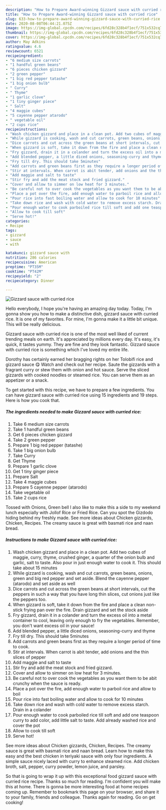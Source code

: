 ```yaml
---
description: "How to Prepare Award-winning Gizzard sauce with curried rice"
title: "How to Prepare Award-winning Gizzard sauce with curried rice"
slug: 633-how-to-prepare-award-winning-gizzard-sauce-with-curried-rice
date: 2020-08-08T06:44:21.075Z
image: https://img-global.cpcdn.com/recipes/6fd28c328b4f1ecf/751x532cq70/gizzard-sauce-with-curried-rice-recipe-main-photo.jpg
thumbnail: https://img-global.cpcdn.com/recipes/6fd28c328b4f1ecf/751x532cq70/gizzard-sauce-with-curried-rice-recipe-main-photo.jpg
cover: https://img-global.cpcdn.com/recipes/6fd28c328b4f1ecf/751x532cq70/gizzard-sauce-with-curried-rice-recipe-main-photo.jpg
author: May Adkins
ratingvalue: 4.6
reviewcount: 6521
recipeingredient:
- "6 medium size carrots"
- "1 handful green beans"
- "6 pieces chicken gizzard"
- "2 green pepper"
- "1 big red pepper tatashe"
- "1 big onion bulb"
- " Curry"
- " Thyme"
- "1 garlic clove"
- "1 tiny ginger piece"
- " Salt"
- "4 maggie cubes"
- "5 cayenne pepper atarodo"
- " vegetable oil"
- "2 cups rice"
recipeinstructions:
- "Wash chicken gizzard and place in a clean pot. Add two cubes of maggie, curry, thyme, crushed ginger, a quarter of the onion bulb and garlic, salt to taste. Also pour in just enough water to cook it. This should take about 15 minutes"
- "While gizzard is cooking, wash and cut carrots, green beans, onions, green and big red pepper and set aside. Blend the cayenne pepper (atarodo) and set aside as well"
- "Dice carrots and cut across the green beans at short intervals, cut the peppers in such a way that you have long thin slices, cut onions just like the peppers too."
- "When gizzard is soft, take it down from the fire and place a clean non-stick frying pan over the fire. Drain gizzard and set the stock aside"
- "Fry gizzard, drain it in a colander and turn the excess oil into a metal container to cool, leaving only enough to fry the vegetables. Remember, you don&#39;t want excess oil in your sauce!"
- "Add blended pepper, a little diced onions, seasoning-curry and thyme"
- "Fry till dry. This should take 5minutes"
- "Add carrots and green beans first as they require a longer period of time to cook."
- "Stir at intervals. When carrot is abit tender, add onions and the thin slices of pepper"
- "Add maggie and salt to taste"
- "Stir fry and add the meat stock and fried gizzard."
- "Cover and allow to simmer on low heat for 3 minutes."
- "Be careful not to over cook the vegetables as you want them to be abit crunchy when the sauce is ready."
- "Place a pot over the fire, add enough water to parboil rice and allow to boil"
- "Pour rice into fast boiling water and allow to cook for 10 minutes"
- "Take down rice and wash with cold water to remove excess starch. Drain in a colander"
- "Pour enough water to cook parboiled rice till soft and add one teaspoon curry to add color, add little salt to taste. Add already washed rice and cover the pot"
- "Allow to cook till soft"
- "Serve hot!"
categories:
- Recipe
tags:
- gizzard
- sauce
- with

katakunci: gizzard sauce with 
nutrition: 286 calories
recipecuisine: American
preptime: "PT35M"
cooktime: "PT42M"
recipeyield: "2"
recipecategory: Dinner

---
```



![Gizzard sauce with curried rice](https://img-global.cpcdn.com/recipes/6fd28c328b4f1ecf/751x532cq70/gizzard-sauce-with-curried-rice-recipe-main-photo.jpg)

Hello everybody, I hope you're having an amazing day today. Today, I'm gonna show you how to make a distinctive dish, gizzard sauce with curried rice. It is one of my favorites. For mine, I'm gonna make it a little bit unique. This will be really delicious.

Gizzard sauce with curried rice is one of the most well liked of current trending meals on earth. It's appreciated by millions every day. It's easy, it's quick, it tastes yummy. They are fine and they look fantastic. Gizzard sauce with curried rice is something which I've loved my entire life.

Dorothy has certainly earned her bragging rights on her Tolobifi rice and gizzard sauce 😋 Watch and check out her recipe. Saute the gizzards with a fragrant curry or stew them with onion and hot sauce. Serve the sliced gizzards with cooked noodles or steamed rice. You can serve them as an appetizer or a snack.


To get started with this recipe, we have to prepare a few ingredients. You can have gizzard sauce with curried rice using 15 ingredients and 19 steps. Here is how you cook that.

<!--inarticleads1-->

##### The ingredients needed to make Gizzard sauce with curried rice:

1. Take 6 medium size carrots
1. Take 1 handful green beans
1. Get 6 pieces chicken gizzard
1. Take 2 green pepper
1. Prepare 1 big red pepper (tatashe)
1. Take 1 big onion bulb
1. Take  Curry
1. Get  Thyme
1. Prepare 1 garlic clove
1. Get 1 tiny ginger piece
1. Prepare  Salt
1. Take 4 maggie cubes
1. Prepare 5 cayenne pepper (atarodo)
1. Take  vegetable oil
1. Take 2 cups rice


Tossed with Onions, Green bell I also like to make this a side to my weekend lunch especially with Jollof Rice or Fried Rice. Can you spot the Gizdodo hiding behind my freshly made. See more ideas about Chicken gizzards, Chicken, Recipes. The creamy sauce is great with basmati rice and naan bread. 

<!--inarticleads2-->

##### Instructions to make Gizzard sauce with curried rice:

1. Wash chicken gizzard and place in a clean pot. Add two cubes of maggie, curry, thyme, crushed ginger, a quarter of the onion bulb and garlic, salt to taste. Also pour in just enough water to cook it. This should take about 15 minutes
1. While gizzard is cooking, wash and cut carrots, green beans, onions, green and big red pepper and set aside. Blend the cayenne pepper (atarodo) and set aside as well
1. Dice carrots and cut across the green beans at short intervals, cut the peppers in such a way that you have long thin slices, cut onions just like the peppers too.
1. When gizzard is soft, take it down from the fire and place a clean non-stick frying pan over the fire. Drain gizzard and set the stock aside
1. Fry gizzard, drain it in a colander and turn the excess oil into a metal container to cool, leaving only enough to fry the vegetables. Remember, you don&#39;t want excess oil in your sauce!
1. Add blended pepper, a little diced onions, seasoning-curry and thyme
1. Fry till dry. This should take 5minutes
1. Add carrots and green beans first as they require a longer period of time to cook.
1. Stir at intervals. When carrot is abit tender, add onions and the thin slices of pepper
1. Add maggie and salt to taste
1. Stir fry and add the meat stock and fried gizzard.
1. Cover and allow to simmer on low heat for 3 minutes.
1. Be careful not to over cook the vegetables as you want them to be abit crunchy when the sauce is ready.
1. Place a pot over the fire, add enough water to parboil rice and allow to boil
1. Pour rice into fast boiling water and allow to cook for 10 minutes
1. Take down rice and wash with cold water to remove excess starch. Drain in a colander
1. Pour enough water to cook parboiled rice till soft and add one teaspoon curry to add color, add little salt to taste. Add already washed rice and cover the pot
1. Allow to cook till soft
1. Serve hot!


See more ideas about Chicken gizzards, Chicken, Recipes. The creamy sauce is great with basmati rice and naan bread. Learn how to make this easy and the best chicken in teriyaki sauce with only four ingredients. A simple sauce nicely laced with curry to enhance steamed rice. Add chicken broth, salt, pepper, curry powder, lemon juice, and parsley. 

So that is going to wrap it up with this exceptional food gizzard sauce with curried rice recipe. Thanks so much for reading. I'm confident you will make this at home. There is gonna be more interesting food at home recipes coming up. Remember to bookmark this page on your browser, and share it to your family, friends and colleague. Thanks again for reading. Go on get cooking!
